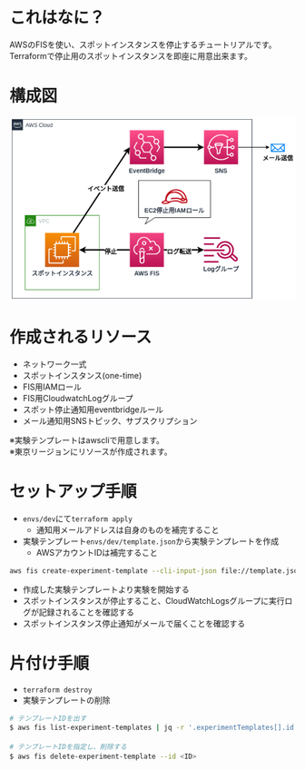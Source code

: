 # これはなに？
AWSのFISを使い、スポットインスタンスを停止するチュートリアルです。  
Terraformで停止用のスポットインスタンスを即座に用意出来ます。

# 構成図
![](./pictures/FIS-Terminate-SpotInstance-EventBridge.drawio.png)

# 作成されるリソース
- ネットワーク一式
- スポットインスタンス(one-time)
- FIS用IAMロール
- FIS用CloudwatchLogグループ
- スポット停止通知用eventbridgeルール
- メール通知用SNSトピック、サブスクリプション

※実験テンプレートはawscliで用意します。  
※東京リージョンにリソースが作成されます。

# セットアップ手順
- `envs/dev`にて`terraform apply`
  - 通知用メールアドレスは自身のものを補完すること
- 実験テンプレート`envs/dev/template.json`から実験テンプレートを作成
  - AWSアカウントIDは補完すること

```bash
aws fis create-experiment-template --cli-input-json file://template.json
```

- 作成した実験テンプレートより実験を開始する
- スポットインスタンスが停止すること、CloudWatchLogsグループに実行ログが記録されることを確認する
- スポットインスタンス停止通知がメールで届くことを確認する

# 片付け手順
- `terraform destroy`
- 実験テンプレートの削除

```bash
# テンプレートIDを出す
$ aws fis list-experiment-templates | jq -r '.experimentTemplates[].id'

# テンプレートIDを指定し、削除する
$ aws fis delete-experiment-template --id <ID>
```